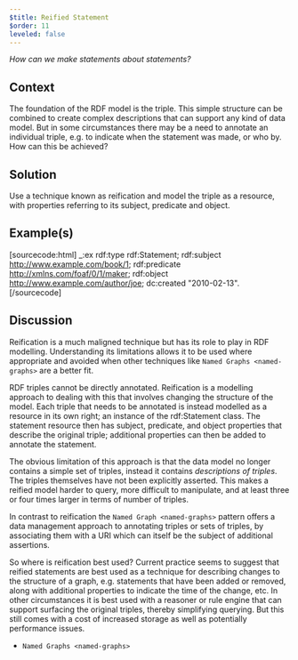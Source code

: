 ```yaml
---
$title: Reified Statement
$order: 11
leveled: false
---
```


*How can we make statements about statements?*

## Context

The foundation of the RDF model is the triple. This simple structure can be combined to create complex descriptions that can support any kind of data model. But in some circumstances there may be a need to annotate an individual triple, e.g. to indicate when the statement was made, or who by. How can this be achieved?

## Solution

Use a technique known as reification and model the triple as a resource, with properties referring to its subject, predicate and object.

## Example(s)

[sourcecode:html]
   _:ex rdf:type rdf:Statement;
     rdf:subject <http://www.example.com/book/1>;
     rdf:predicate <http://xmlns.com/foaf/0/1/maker>;
     rdf:object <http://www.example.com/author/joe>;
     dc:created "2010-02-13".
[/sourcecode]

## Discussion

Reification is a much maligned technique but has its role to play in RDF modelling. Understanding its limitations allows it to be used where appropriate and avoided when other techniques like `Named Graphs <named-graphs>` are a better fit.

RDF triples cannot be directly annotated. Reification is a modelling approach to dealing with this that involves changing the structure of the model. Each triple that needs to be annotated is instead modelled as a resource in its own right; an instance of the rdf:Statement class. The statement resource then has subject, predicate, and object properties that describe the original triple; additional properties can then be added to annotate the statement.

The obvious limitation of this approach is that the data model no longer contains a simple set of triples, instead it contains *descriptions of triples*. The triples themselves have not been explicitly asserted. This makes a reified model harder to query, more difficult to manipulate, and at least three or four times larger in terms of number of triples.

In contrast to reification the `Named Graph <named-graphs>` pattern offers a data management approach to annotating triples or sets of triples, by associating them with a URI which can itself be the subject of additional assertions.

So where is reification best used? Current practice seems to suggest that reified statements are best used as a technique for describing changes to the structure of a graph, e.g. statements that have been added or removed, along with additional properties to indicate the time of the change, etc. In other circumstances it is best used with a reasoner or rule engine that can support surfacing the original triples, thereby simplifying querying. But this still comes with a cost of increased storage as well as
potentially performance issues.

- `Named Graphs <named-graphs>`

